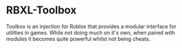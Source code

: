 # RBXL-Toolbox
Toolbox is an injection for Roblox that provides a modular interface for utilities in games. While not doing much on it's own, when paired with modules it becomes quite powerful whilst not being cheats.
